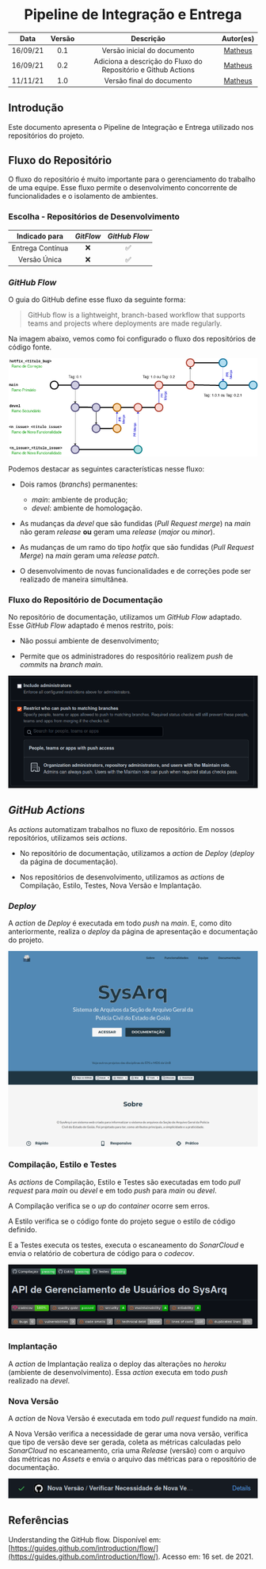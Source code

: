 <h1 style="text-align: center">Pipeline de Integração e Entrega</h1>

|   Data   | Versão |  Descrição  | Autor(es)|
|  :----:  | :----: | :---------: |:--------:|
| 16/09/21 |  0.1   | Versão inicial do documento | [Matheus](https://github.com/J-Matheus) |
| 16/09/21 |  0.2   | Adiciona a descrição do Fluxo do Repositório e Github Actions | [Matheus](https://github.com/J-Matheus) |
| 11/11/21 |  1.0   | Versão final do documento | [Matheus](https://github.com/J-Matheus) |

## Introdução

Este documento apresenta o Pipeline de Integração e Entrega utilizado nos repositórios do projeto.

## Fluxo do Repositório

O fluxo do repositório é muito importante para o gerenciamento do trabalho de uma equipe. Esse fluxo permite o desenvolvimento concorrente de funcionalidades e o isolamento de ambientes.

### Escolha - Repositórios de Desenvolvimento

|  Indicado para   | *GitFlow* |    *GitHub Flow*   |
| :--------------: | :-------: | :----------------: |
| Entrega Contínua |    :x:    | :white_check_mark: |
|   Versão Única   |    :x:    | :white_check_mark: |

### *GitHub Flow*

O guia do GitHub define esse fluxo da seguinte forma: 

> GitHub flow is a lightweight, branch-based workflow that supports teams and projects where deployments are made regularly.

Na imagem abaixo, vemos como foi configurado o fluxo dos repositórios de código fonte.

[![Fluxo do Repositório](imagens/repo_flow.png)](imagens/repo_flow.png)

Podemos destacar as seguintes características nesse fluxo:

- Dois ramos (*branchs*) permanentes:
    - *main*: ambiente de produção;
    - *devel*: ambiente de homologação.

- As mudanças da *devel* que são fundidas (*Pull Request merge*) na *main*  não geram *release* **ou** geram uma *release* (*major* ou *minor*).

- As mudanças de um ramo do tipo *hotfix* que são fundidas (*Pull Request Merge*) na *main* geram uma *release* *patch*.

- O desenvolvimento de novas funcionalidades e de correções pode ser realizado de maneira simultânea.

### Fluxo do Repositório de Documentação

No repositório de documentação, utilizamos um *GitHub Flow* adaptado. Esse *GitHub Flow* adaptado é menos restrito, pois:

- Não possui ambiente de desenvolvimento;

- Permite que os administradores do respositório realizem *push* de *commits* na *branch* *main*.

[![Configuração de Regra de Proteção de Branch](imagens/branch_protection_rule.png)](imagens/branch_protection_rule.png)

## *GitHub Actions*

As *actions* automatizam trabalhos no fluxo de repositório. Em nossos repositórios, utilizamos seis *actions*.

- No repositório de documentação, utilizamos a *action* de *Deploy* (*deploy* da página de documentação).

- Nos repositórios de desenvolvimento, utilizamos as *actions* de Compilação, Estilo, Testes, Nova Versão e Implantação.

### *Deploy*

A *action* de *Deploy* é executada em todo *push* na *main*. E, como dito anteriormente, realiza o *deploy* da página de apresentação e documentação do projeto.

[![Página Inicial da Página de Apresentação e Documentação](imagens/doc_home_page.png)](imagens/doc_home_page.png)

### Compilação, Estilo e Testes

As *actions* de Compilação, Estilo e Testes são executadas em todo *pull request* para *main* ou *devel* e em todo *push* para *main* ou *devel*.

A Compilação verifica se o *up* do *container* ocorre sem erros.

A Estilo verifica se o código fonte do projeto segue o estilo de código definido.

E a Testes executa os testes, executa o escaneamento do *SonarCloud* e envia o relatório de cobertura de código para o *codecov*.

[![](imagens/actions_badge.png)](imagens/actions_badge.png)

### Implantação

A *action* de Implantação realiza o deploy das alterações no *heroku* (ambiente de desenvolvimento). Essa *action* executa em todo *push* realizado na *devel*.

### Nova Versão

A *action* de Nova Versão é executada em todo *pull request* fundido na *main*.

A Nova Versão verifica a necessidade de gerar uma nova versão, verifica que tipo de versão deve ser gerada, coleta as métricas calculadas pelo *SonarCloud* no escaneamento, cria uma *Release* (versão) com o arquivo das métricas no *Assets* e envia o arquivo das métricas para o repositório de documentação.

[![](imagens/release_action.png)](imagens/release_action.png)

## Referências

Understanding the GitHub flow. Disponível em: [https://guides.github.com/introduction/flow/](https://guides.github.com/introduction/flow/). Acesso em: 16 set. de 2021.
